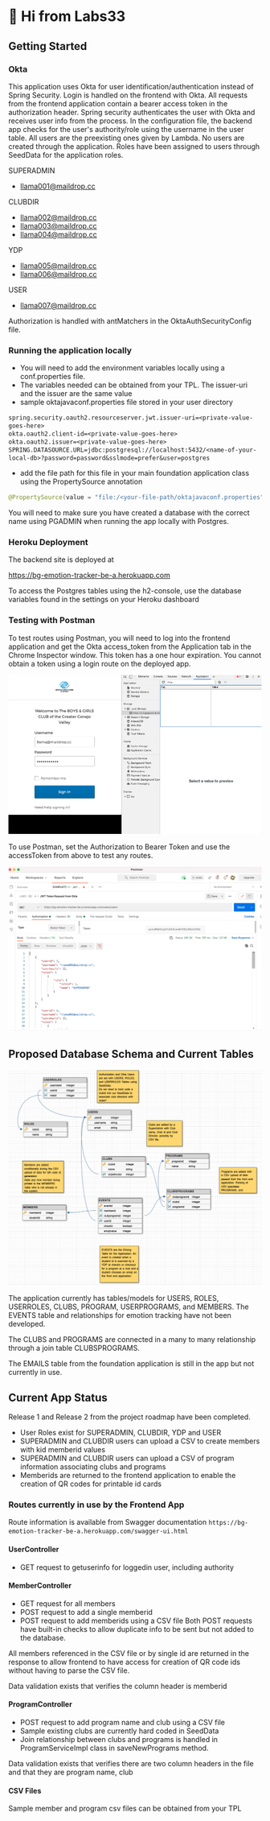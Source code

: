 # 👋 Hi from Labs33

## Getting Started
### Okta
This application uses Okta for user identification/authentication instead of Spring Security. Login is handled on the frontend with Okta. All requests from the frontend application contain a bearer access token in the authorization header. Spring security authenticates the user with Okta and receives user info from the process. In the configuration file, the backend app checks for the user's authority/role using the username in the user table. All users are the preexisting ones given by Lambda. No users are created through the application. Roles have been assigned to users through SeedData for the application roles.

SUPERADMIN 
- llama001@maildrop.cc

CLUBDIR 
- llama002@maildrop.cc 
- llama003@maildrop.cc
- llama004@maildrop.cc

YDP 
- llama005@maildrop.cc
- llama006@maildrop.cc

USER 
- llama007@maildrop.cc

Authorization is handled with antMatchers in the OktaAuthSecurityConfig file.

### Running the application locally
- You will need to add the environment variables locally using a conf.properties file. 
- The variables needed can be obtained from your TPL. The issuer-uri and the issuer are the same value
- sample oktajavaconf.properties file stored in your user directory

```properties
spring.security.oauth2.resourceserver.jwt.issuer-uri=<private-value-goes-here>
okta.oauth2.client-id=<private-value-goes-here>
okta.oauth2.issuer=<private-value-goes-here>
SPRING.DATASOURCE.URL=jdbc:postgresql://localhost:5432/<name-of-your-local-db>?password=password&sslmode=prefer&user=postgres
```

- add the file path for this file in your main foundation application class using the PropertySource annotation

```java
@PropertySource(value = "file:/<your-file-path/oktajavaconf.properties", ignoreResourceNotFound = true)
```

You will need to make sure you have created a database with the correct name using PGADMIN when running the app locally with Postgres. 

### Heroku Deployment
The backend site is deployed at 

https://bg-emotion-tracker-be-a.herokuapp.com

To access the Postgres tables using the h2-console, use the database variables found in the settings on your Heroku dashboard

### Testing with Postman
To test routes using Postman, you will need to log into the frontend application and get the Okta access_token from the Application tab in the Chrome Inspector window. This token has a one hour expiration. You cannot obtain a token using a login route on the deployed app.

![chrome window login/token](login-token.png)

To use Postman, set the Authorization to Bearer Token and use the accessToken from above to test any routes.

![Postman window](postman-screenshot.png)

## Proposed Database Schema and Current Tables

![Database schema](database-schema.png)

The application currently has tables/models for USERS, ROLES, USERROLES, CLUBS, PROGRAM, USERPROGRAMS, and MEMBERS. The EVENTS table and relationships for emotion tracking have not been developed. 

The CLUBS and PROGRAMS are connected in a many to many relationship through a join table CLUBSPROGRAMS.

The EMAILS table from the foundation application is still in the app but not currently in use.

## Current App Status

Release 1 and Release 2 from the project roadmap have been completed.
- User Roles exist for SUPERADMIN, CLUBDIR, YDP and USER
- SUPERADMIN and CLUBDIR users can upload a CSV to create members with kid memberid values
- SUPERADMIN and CLUBDIR users can upload a CSV of program information associating clubs and programs
- Memberids are returned to the frontend application to enable the creation of QR codes for printable id cards

### Routes currently in use by the Frontend App
Route information is available from Swagger documentation 
`https://bg-emotion-tracker-be-a.herokuapp.com/swagger-ui.html`

#### UserController
- GET request to getuserinfo for loggedin user, including authority

#### MemberController
- GET request for all members
- POST request to add a single memberid
- POST request to add memberids using a CSV file
Both POST requests have built-in checks to allow duplicate info to be sent but not added to the database.

All members referenced in the CSV file or by single id are returned in the response to allow frontend to have access for creation of QR code ids without having to parse the CSV file.

Data validation exists that verifies the column header is memberid

#### ProgramController
- POST request to add program name and club using a CSV file
- Sample existing clubs are currently hard coded in SeedData
- Join relationship between clubs and programs is handled in ProgramServiceImpl class in saveNewPrograms method.

Data validation exists that verifies there are two column headers in the file and that they are program name, club

#### CSV Files
Sample member and program csv files can be obtained from your TPL




